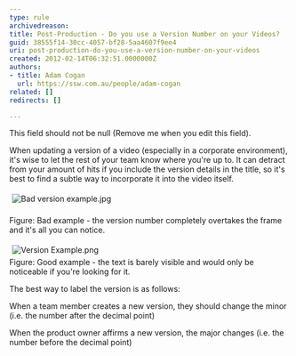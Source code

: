 ```yaml
---
type: rule
archivedreason: 
title: Post-Production - Do you use a Version Number on your Videos?
guid: 38555f14-30cc-4057-bf28-5aa4607f9ee4
uri: post-production-do-you-use-a-version-number-on-your-videos
created: 2012-02-14T06:32:51.0000000Z
authors:
- title: Adam Cogan
  url: https://ssw.com.au/people/adam-cogan
related: []
redirects: []

---
```



<p>This field should not be null (Remove me when you edit this field).</p>
<p>When updating a version of a video (especially in a corporate environment), it's wise to let the rest of your team know where you're up to. It can detract from your amount of hits if you include the version details in the title, so it's best to find a subtle way to incorporate it into the video itself.</p>
<p><img class="ssw-rteStyle-GreyBox" alt="Bad version example.jpg" src="/DesignandPresentation/RulesToBetterVideoRecording/PublishingImages/Bad%20version%20example.jpg" style="margin&#58;5px;" /><br><br><span class="ssw-rteStyle-FigureBad">Figure&#58; Bad example - the version number completely overtakes the frame and it's all you can notice.</span></p>
<p><img class="ssw-rteStyle-GreyBox" alt="Version Example.png" src="/DesignandPresentation/RulesToBetterVideoRecording/PublishingImages/Version%20Example.png" style="margin&#58;5px;" /><br><span class="ssw-rteStyle-FigureGood">Figure&#58; Good example - the text is barely visible and would only be noticeable if you're looking for it.</span></p>
<p>The best way to&#160;label the version is as follows&#58;</p>
<p>When a team member creates a new version, they should change the minor (i.e. the number after the decimal point)</p>
<p>When the product owner affirms a new version, the major changes (i.e. the number before the decimal point)</p>
<br><excerpt class='endintro'></excerpt><br>



